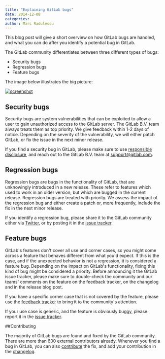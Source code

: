 ```yaml
---
title: "Explaining GitLab bugs"
date: 2014-12-08
categories: 
author: Marc Radulescu
---
```


This blog post will give a short overview on how GitLab bugs are handled, and what you can do after you identify a potential bug in GitLab.

The GitLab community differentiates between three different types of bugs:

 - Security bugs
 - Regression bugs
 - Feature bugs

<!-- more -->

The image below illustrates the big picture:

[![screenshot](/images/gitlab_bugs/bugs_alt.png)](/images/gitlab_bugs/bugs_alt.png)

## Security bugs

Security bugs are system vulnerabilities that can be exploited to allow a user to gain unauthorized access to the GitLab server.
The GitLab B.V. team always treats them as top priority.
We give feedback within 1-2 days of notice.
Depending on the severity of the vulnerability, we will either patch GitLab, or fix the issue in the next minor release.

If you find a security bug in GitLab, please make sure to use [responsible disclosure](https://about.gitlab.com/disclosure/), and reach out to the GitLab B.V. team at support@gitlab.com.

## Regression bugs

Regression bugs are bugs in the functionality of GitLab, that are unknowingly introduced in a new release.
These refer to features which used to work in an older version, but which are bugged in the current release.
Regression bugs are treated with priority.
We assess the impact of the regression bug and either create a patch or, more frequently, include the fix in the next minor release.

If you identify a regression bug, please share it to the GitLab community either via [Twitter](https://twitter.com/gitlabhq), or by posting it in the [issue tracker](https://gitlab.com/gitlab-org/gitlab-ce/issues).

## Feature bugs

GitLab's features don't cover all use and corner cases, so you might come across a feature that behaves different from what you'd expect.
If this is the case, and if the unexpected behavior is not a regression, it is considered a feature bug.
Depending on the impact on GitLab's functionality, fixing this kind of bug might be considered a priority.
Before announcing it the GitLab issue tracker, please make sure to double-check the community and our teams' comments on the feature on the feedback tracker, on the changelog and in the release blog post.

If you have a specific corner case that is not covered by the feature, please use the [feedback tracker](http://feedback.gitlab.com/forums/176466-general) to bring it to the community's attention.

If your use case is generic, and the feature is obviously buggy, please report it in the [issue tracker](https://gitlab.com/gitlab-org/gitlab-ce/issues).

##Contributing

The majority of GitLab bugs are found and fixed by the GitLab community.
There are more than 600 external contributors already. 
Whenever you find a bug in GitLab, you can also [contribute](https://gitlab.com/gitlab-org/gitlab-ce/blob/master/CONTRIBUTING.md) the fix, and add your contribution in the [changelog](https://gitlab.com/gitlab-org/gitlab-ce/blob/master/CHANGELOG).
